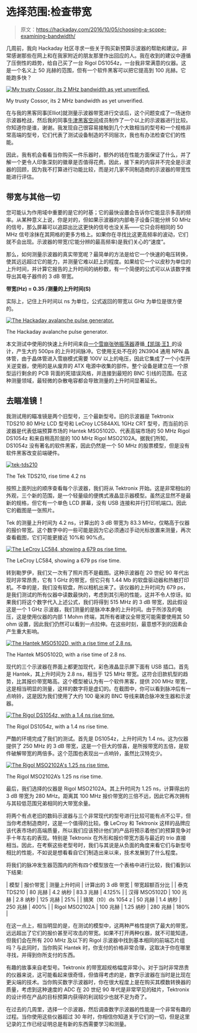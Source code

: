 # 选择范围:检查带宽

> 原文：<https://hackaday.com/2016/10/05/choosing-a-scope-examining-bandwidth/>

几周前，我向 Hackaday 社区寻求一些关于购买新预算示波器的帮助和建议。非常感谢那些在网上和在我家附近的朋友那里作出回应的人。我在收到的建议中遵循了压倒性的趋势，给自己买了一台 Rigol DS1054z，一台我非常满意的仪器。这是一个名义上 50 兆赫的范围，但有一个软件黑客可以把它提高到 100 兆赫。它能跑多快？

[![My trusty Cossor, its 2 MHz bandwidth as yet unverified.](img/a436bdc4c5ca6f42ef9177d9e9dcdc67.png)](https://hackaday.com/wp-content/uploads/2016/09/cossor-front-panel.jpg)

My trusty Cossor, its 2 MHz bandwidth as yet unverified.

在与我的黑客同事[Elliot]就测量示波器带宽进行交谈后，这个问题变成了一场迷你示波器枪战，然后我的同事[牛津黑客空间](https://oxhack.org/)成员制作了一个以上的示波器进行比较。你知道你是谁，谢谢。我发现自己很容易接触到几个大致相当的型号和一个规格非常高端的型号，它们代表了测试设备制造的不同层次，我也有办法检查它们的性能。

因此，我有机会看看当你购买一件乐器时，额外的钱在性能方面保证了什么，并了解一个更令人印象深刻的徽章是否值得花费。因此，接下来的内容并不完全是示波器的回顾，因为我不打算进行功能比较，而是对几家不同制造商的示波器的带宽性能进行评估。

## 带宽与其他一切

您可能认为作用域中重要的是它的时基；它的最快设置会告诉你它能显示多高的频率。从某种意义上说，你是对的，但如果示波器的内部电子设备只能分辨 50 MHz 的信号，那么屏幕可以追踪出比这更快的信号也没关系——它只会将相同的 50 MHz 信号涂抹在其网格的更多方格上。如果你在寻找比这更高频率的波动，它们就不会出现。示波器的带宽(它能分辨的最高频率)是我们关心的“速度”。

那么，如何测量示波器的真实带宽呢？最简单的方法是给它一个快速的电压转换，使其远远超过它的能力，并测量它难以赶上的程度。如果给它一个以皮秒为单位的上升时间，并计算它报告的上升时间的纳秒数，有一个简便的公式可以从该数字推导出其电子器件的 3 dB 带宽。

**带宽(Hz) = 0.35 /测量的上升时间(S)**

实际上，记住上升时间以 ns 为单位，公式返回的带宽以 GHz 为单位是很方便的。

[![The Hackaday avalanche pulse generator.](img/137082e80d8d35b1ab1d5346fcf28f82.png)](https://hackaday.com/wp-content/uploads/2016/09/homemade-avalanche-pulse-generator.jpg)

The Hackaday avalanche pulse generator.

本文测试中使用的快速上升时间来自[一个雪崩张弛振荡器](http://hackaday.com/2016/10/04/a-quickly-hacked-together-avalanche-pulse-generator/)遵循[【凯瑞·王】](http://www.kerrywong.com/2013/05/18/avalanche-pulse-generator-build-using-2n3904/)的设计，产生大约 500ps 的上升时间脉冲。它使用无处不在的 2N3904 通用 NPN 晶体管，由于晶体管进入雪崩模式需要 100V 以上的电压，因此它集成了一个小型开关逆变器，使用的是从废弃的 ATX 电源中收集的部件。整个设备是建立在一个原型运行剩余的 PCB 背面的死错误风格，并连接到最短的 BNC 引线的范围。在这种测量领域，最轻微的杂散电容都会导致测量的上升时间显著延长。

## 去瞄准镜！

我测试用的瞄准镜是两个旧型号，三个最新型号。旧的示波器是 Tektronix TDS210 80 MHz LCD 型号和 LeCroy LC584AXL 1GHz CRT 型号，而当前的示波器是代表低端预算市场的 Hantek MSO5102D、代表高端市场的 50 MHz Rigol DS1054z 和来自稍高阶层的 100 MHz Rigol MSO2102A。据我们所知，DS1054z 没有著名的软件黑客，因此仍然是一个 50 MHz 的股票模型，但是没有软件黑客改变前端硬件。

[![tek-tds210](img/6916b1d62bfadc6d132fab8325eb6d14.png)](https://hackaday.com/wp-content/uploads/2016/09/tek-tds210.jpg)

The Tek TDS210, rise time 4.2 ns

按照上面列出的顺序查看每个示波器，我们将从 Tektronix 开始。这是非常相似的外观，三个新的范围，是一个轻量级的便携式液晶显示器模型。虽然这显然不是最新的规格，但它有一个单色 LCD 屏幕，没有 USB 连接和并行打印机端口。因此它的截图是一张照片。

Tek 的测量上升时间为 4.2 ns，计算出的 3 dB 带宽为 83.3 MHz，仅略高于仪器的报价带宽。这个数字中的一些可能是因为它必须通过手动光标放置来测量，再次查看截图，它们可能更接近 10%和 90%点。

[![The LeCroy LC584, showing a 679 ps rise time.](img/aa14035ae997e8ccaebfc9c6cdb6214d.png)](https://hackaday.com/wp-content/uploads/2016/09/lecroy-lc584.jpg)

The LeCroy LC584, showing a 679 ps rise time.

转到勒罗伊，我们又一次有了照片而不是截图。这种示波器在 20 世纪 90 年代出现时非常昂贵，它有 1 GHz 的带宽，但它只有 1.44 Mb 的软盘驱动器和热敏打印机。不幸的是，我们没有软盘，所以相机出来了。该仪器的上升时间为 679 ps，是我们测试的所有仪器中读数最快的，考虑到其引用的性能，这并不令人惊讶。如果我们将这个数字代入上述公式，我们将得到 515 MHz 的 3 dB 带宽，因此假设这是一个 1 GHz 示波器，我们测量的是脉冲本身的上升时间。由于所涉及的电压，这是使用仪器的内部 1 Mohm 终端，其所有者建议全带宽可能需要使用其 50 ohm 设置，因此我们仍然可以看到一点拉伸。在这些时刻，最意想不到的因素会产生重大影响。

[![The Hantek MSO5102D, with a rise time of 2.8 ns.](img/f6338a0de483a06e6b315b382840002e.png)](https://hackaday.com/wp-content/uploads/2016/09/pic_52_2.gif)

The Hantek MSO5102D, with a rise time of 2.8 ns.

现代的三个示波器在界面上都更加现代，彩色液晶显示屏下面有 USB 插口。首先是 Hantek，其上升时间为 2.8 ns，相当于 125 MHz 带宽。这符合旧款机型的趋势，比其报价带宽略高。这个模型被认为有一个软件黑客，提供 200 MHz 带宽，这是相当明显的测量，这样的数字将是虚幻的。在截图中，你可以看到脉冲后有一点响铃，这是因为我们使用了大约 100 毫米的 BNC 导线来耦合脉冲发生器和示波器。

[![The Rigol DS1054z, with a 1.4 ns rise time.](img/29d7e82821c92cfe6b7ed86f76d81fc4.png)](https://hackaday.com/wp-content/uploads/2016/09/ds1z_quickprint6.png)

The Rigol DS1054z, with a 1.4 ns rise time.

严酷的环境完成了我们的测试。首先是 DS1054z，上升时间为 1.4 ns。这为仪器提供了 250 MHz 的 3 dB 带宽，这是一个巨大的惊喜，是所报带宽的五倍，是软件破解带宽的两倍多。这个范围也表现出一点响铃，虽然比汉特克少。

[![The Rigol MSO2102A's 1.25 ns rise time.](img/ca073d41b6c851eb6b43f340adc2900f.png)](https://hackaday.com/wp-content/uploads/2016/09/rigol-print-screen30-09-2016-11_54_19-351.jpg)

The Rigol MSO2102A’s 1.25 ns rise time.

最后，我们选择的仪器是 Rigol MSO2102A。其上升时间为 1.25 ns，计算得出的 3 dB 带宽为 280 MHz。距离其 100 MHz 报价带宽的三倍不远，因此它再次拥有与其较低范围兄弟相同的大带宽余量。

将两个有点老旧的数码示波器与三个非常现代的型号进行比较可能有点不公平，但当你考虑制造商时，这是一个值得的比较。像 LeCroy 和 Tektronix 这样的品牌应该代表市场的高端质量，所以我们应该预计他们的产品将预示着他们的预算竞争对手十年左右的表现。特别是 Tektronix 在外形和报价带宽方面与最近的 trio 直接相当。因此，在考察这些老型号时，我们与其说是从负面的角度来看它们与新型号相比的性能，不如说是想看看自它们制造出来以来，技术发展到了什么程度。

将我们的脉冲发生器范围内的所有四个模型放在一个表格中进行比较，我们看到以下结果:

| 模型 | 报价带宽 | 测量上升时间 | 计算出的 3 dB 带宽 | 带宽超额百分比 |
| 泰克
TDS210 | 80 兆赫 | 4.2 纳秒 | 83.3 兆赫 | 4.125% |
| 汉得
MSO5102D | 100 兆赫 | 2.8 纳秒 | 125 兆赫 | 25% |
| 搞笑〔t0〕ds 1054 z | 50 兆赫 | 1.4 纳秒 | 250 兆赫 | 400% |
| Rigol
MSO2102A | 100 兆赫 | 1.25 纳秒 | 280 兆赫 | 180% |

在这一点上，相当明显的是，在测试的模型中，这两种严格性提供了最大的带宽，远远超出了它们的报价甚至可攻击的带宽。如果不打开两种仪器，就不可能知道，但我们会在所有 200 MHz 及以下的 Rigol 示波器中找到基本相同的前端芯片组吗？与此同时，当你购买 Hantek 时，你支付的价格非常合理，这取决于你在哪里寻找，并得到你所支付的东西。

有趣的故事来自老型号。Tektronix 的带宽超规格幅度非常小。对于当时非常昂贵的仪器来说，这可能看起来很奇怪，但值得考虑的是，数字示波器在当时是比现在更尖端的技术。当你购买数字示波器时，你在很大程度上是在购买其模数转换器的质量，考虑到这种速度的 ADC 在 20 世纪 90 年代是非常罕见的硅片，Tektronix 的设计师在产品的目标预算内获得的利润较少也就不足为奇了。

在过去的几周里，选择一个示波器，然后调查数字示波器的性能是一个非常有趣的过程。当你使用这些仪器超过 30 年时，你相信你知道关于它们的一切，但是这里记录的工作已经证明总是有新的东西需要学习和测量。